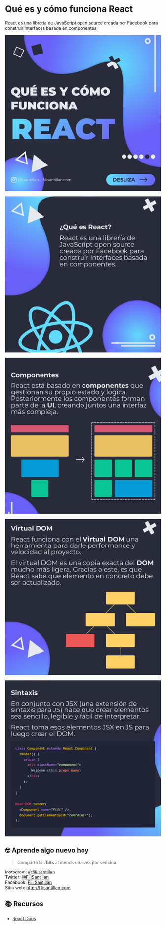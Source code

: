 # Qué es y cómo funciona React

React es una librería de JavaScript open source creada por Facebook para construir interfaces basada en componentes.

![react-01](./post-01.png)

![react-02](./post-02.png)

![react-03](./post-03.png)

![react-04](./post-04.png)

![react-05](./post-05.png)

## 🤓 Aprende algo nuevo hoy

> Comparto los **bits** al menos una vez por semana.

Instagram: [@fili.santillan](https://www.instagram.com/fili.santillan/)  
Twitter: [@FiliSantillan](https://twitter.com/FiliSantillan)  
Facebook: [Fili Santillán](https://www.facebook.com/FiliSantillan96/)  
Sitio web: http://filisantillan.com  

## 📚 Recursos

- [React Docs](https://reactjs.org/docs/getting-started.html)
